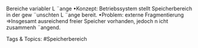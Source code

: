 Bereiche variabler L ¨ange
•Konzept:
Betriebssystem stellt Speicherbereich in der gew ¨unschten L ¨ange bereit.
•Problem: externe Fragmentierung
⇒Insgesamt ausreichend freier Speicher vorhanden, jedoch n icht zusammenh ¨angend.

   Tags & Topics:
   #Speicherbereich